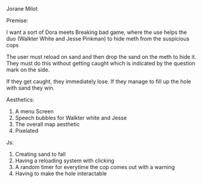 Jorane Milot

Premise:

I want a sort of Dora meets Breaking bad game,
where the use helps the duo (Walkter White and Jesse Pinkman)
to hide meth from the suspicious cops

The user must reload on sand and then drop the sand
on the meth to hide it. They must do this without getting caught
which is indicated by the question mark on the side.

If they get caught, they immediately lose. 
If they manage to fill up the hole with sand
they win.

Aesthetics:
1. A menu Screen
2. Speech bubbles for Walkter white and Jesse
3. The overall map aesthetic
4. Pixelated


Js:
1. Creating sand to fall 
2. Having a reloading system with clicking
4. A random timer for everytime the cop comes out with a warning
5. Having to make the hole interactable
